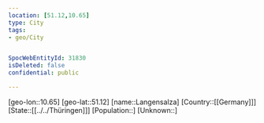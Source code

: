 ```yaml
---
location: [51.12,10.65]
type: City
tags:
- geo/City


SpocWebEntityId: 31830
isDeleted: false
confidential: public

---
```

[geo-lon::10.65]
[geo-lat::51.12]
[name::Langensalza]
[Country::[[Germany]]]
[State::[[../../Thüringen]]]
[Population::]
[Unknown::]

